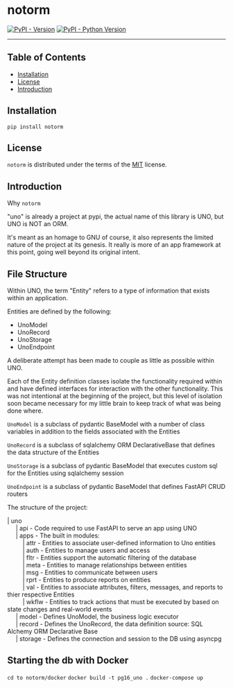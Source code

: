 # notorm

[![PyPI - Version](https://img.shields.io/pypi/v/notorm.svg)](https://pypi.org/project/notorm)
[![PyPI - Python Version](https://img.shields.io/pypi/pyversions/notorm.svg)](https://pypi.org/project/notorm)

-----

## Table of Contents

- [Installation](#installation)
- [License](#license)
- [Introduction](#introduction)

## Installation

```console
pip install notorm
```

## License

`notorm` is distributed under the terms of the [MIT](https://spdx.org/licenses/MIT.html) license.

## Introduction

Why `notorm`

"uno" is already a project at pypi, the actual name of this library is UNO, but UNO is NOT an ORM.

It's meant as an homage to GNU of course, it also represents the limited nature of the project at its genesis.
It really is more of an app framework at this point, going well beyond its original intent.

## File Structure

Within UNO, the term "Entity" refers to a type of information that exists within an application.  

Entities are defined by the following:

- UnoModel
- UnoRecord
- UnoStorage
- UnoEndpoint

A deliberate attempt has been made to couple as little as possible within UNO.  

Each of the Entity definition classes isolate the functionality required within and have defined interfaces for interaction with the other functionality.  This was not intentional at the beginning of the project, but this level of isolation soon became necessary for my little brain to keep track of what was being done where.  

`UnoModel` is a subclass of pydantic BaseModel with a number of class variables in addition to the fields associated with the Entities

`UnoRecord` is a subclass of sqlalchemy ORM DeclarativeBase that defines the data structure of the Entities

`UnoStorage` is a subclass of pydantic BaseModel that executes custom sql for the Entities using sqlalchemy session

`UnoEndpoint` is a subclass of pydantic BaseModel that defines FastAPI CRUD routers  

The structure of the project:

| uno  
&nbsp;&nbsp;&nbsp;&nbsp;
| api - Code required to use FastAPI to serve an app using UNO  
&nbsp;&nbsp;&nbsp;&nbsp;
    | apps  - The built in modules:  
&nbsp;&nbsp;&nbsp;&nbsp;&nbsp;&nbsp;&nbsp;&nbsp;
        | attr - Entities to associate user-defined information to Uno entities  
&nbsp;&nbsp;&nbsp;&nbsp;&nbsp;&nbsp;&nbsp;&nbsp;
        | auth - Entities to manage users and access  
&nbsp;&nbsp;&nbsp;&nbsp;&nbsp;&nbsp;&nbsp;&nbsp;
        | fltr - Entities support the automatic filtering of the database  
&nbsp;&nbsp;&nbsp;&nbsp;&nbsp;&nbsp;&nbsp;&nbsp;
        | meta - Entities to manage relationships between entities  
&nbsp;&nbsp;&nbsp;&nbsp;&nbsp;&nbsp;&nbsp;&nbsp;
        | msg - Entities to communicate between users  
&nbsp;&nbsp;&nbsp;&nbsp;&nbsp;&nbsp;&nbsp;&nbsp;
        | rprt - Entities to produce reports on entities  
&nbsp;&nbsp;&nbsp;&nbsp;&nbsp;&nbsp;&nbsp;&nbsp;
        | val - Entities to associate attributes, filters, messages, and reports to thier respective Entities  
&nbsp;&nbsp;&nbsp;&nbsp;&nbsp;&nbsp;&nbsp;&nbsp;
        | wkflw - Entities to track actions that must be executed by based on state changes and real-world events  
&nbsp;&nbsp;&nbsp;&nbsp;
    | model - Defines UnoModel, the business logic executor  
&nbsp;&nbsp;&nbsp;&nbsp;
    | record - Defines the UnoRecord, the data definition source: SQL Alchemy ORM Declarative Base  
&nbsp;&nbsp;&nbsp;&nbsp;
    | storage - Defines the connection and session to the DB using asyncpg  

## Starting the db with Docker

`cd to notorm/docker`
`docker build -t pg16_uno .`
`docker-compose up`
